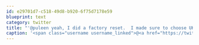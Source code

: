 ```yaml
---
id: e29701d7-c518-49d8-b920-6f75d7178e59
blueprint: text
category: twitter
title: "'@puleen yeah, I did a factory reset.  I made sure to choose UK as the region."
caption: '<span class="username username_linked">@<a href="https://twitter.com/puleen" title="Puleen Patel">puleen</a></span> yeah, I did a factory reset.  I made sure to choose UK as the region.'
---
```

